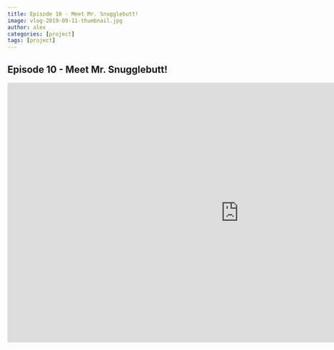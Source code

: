 ```yaml
---
title: Episode 10 - Meet Mr. Snugglebutt!
image: vlog-2019-09-11-thumbnail.jpg
author: alex
categories: [project]
tags: [project]
---
```


## Episode 10 - Meet Mr. Snugglebutt!

<iframe width="1036" height="583" src="https://www.youtube.com/embed/aLt4T-ZsoKE" frameborder="0" allow="accelerometer; autoplay; encrypted-media; gyroscope; picture-in-picture" allowfullscreen data-uk-responsive></iframe>
